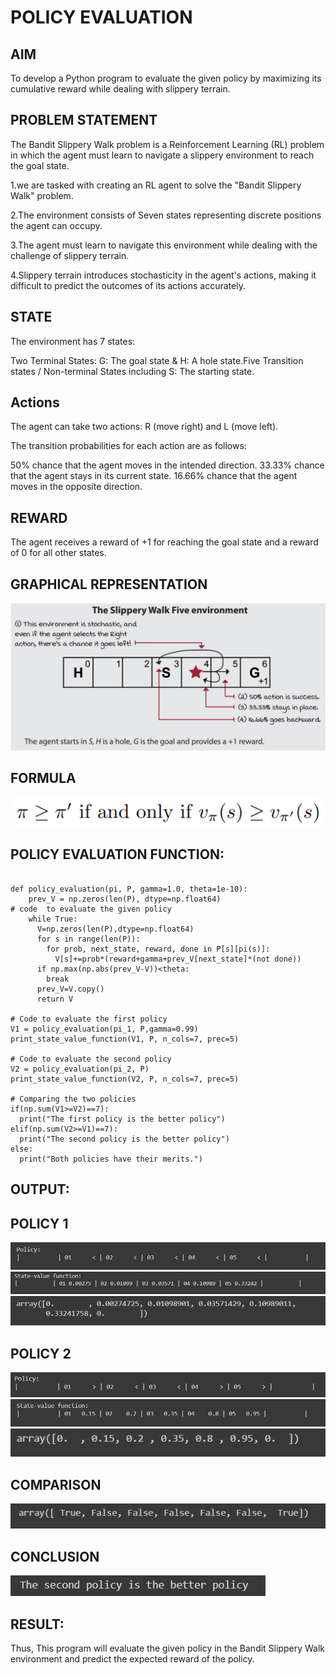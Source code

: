 # POLICY EVALUATION

## AIM
To develop a Python program to evaluate the given policy by maximizing its cumulative reward while dealing with slippery terrain.

## PROBLEM STATEMENT
The Bandit Slippery Walk problem is a Reinforcement Learning (RL) problem in which the agent must learn to navigate a slippery environment to reach the goal state.

1.we are tasked with creating an RL agent to solve the "Bandit Slippery Walk" problem.

2.The environment consists of Seven states representing discrete positions the agent can occupy.

3.The agent must learn to navigate this environment while dealing with the challenge of slippery terrain.

4.Slippery terrain introduces stochasticity in the agent's actions, making it difficult to predict the outcomes of its actions accurately.

## STATE
The environment has 7 states:

Two Terminal States: G: The goal state & H: A hole state.Five Transition states / Non-terminal States including S: The starting state.

## Actions
The agent can take two actions: R (move right) and L (move left).

The transition probabilities for each action are as follows:

50% chance that the agent moves in the intended direction. 33.33% chance that the agent stays in its current state. 16.66% chance that the agent moves in the opposite direction.

## REWARD
The agent receives a reward of +1 for reaching the goal state and a reward of 0 for all other states.

## GRAPHICAL REPRESENTATION
![output](./graph.png)

## FORMULA
![output](./form.png)

## POLICY EVALUATION FUNCTION:
~~~

def policy_evaluation(pi, P, gamma=1.0, theta=1e-10):
    prev_V = np.zeros(len(P), dtype=np.float64)
# code  to evaluate the given policy
    while True:
      V=np.zeros(len(P),dtype=np.float64)
      for s in range(len(P)):
        for prob, next_state, reward, done in P[s][pi(s)]:
          V[s]+=prob*(reward+gamma+prev_V[next_state]*(not done))
      if np.max(np.abs(prev_V-V))<theta:
        break
      prev_V=V.copy()
      return V

# Code to evaluate the first policy
V1 = policy_evaluation(pi_1, P,gamma=0.99)
print_state_value_function(V1, P, n_cols=7, prec=5)

# Code to evaluate the second policy
V2 = policy_evaluation(pi_2, P)
print_state_value_function(V2, P, n_cols=7, prec=5)

# Comparing the two policies
if(np.sum(V1>=V2)==7):
  print("The first policy is the better policy")
elif(np.sum(V2>=V1)==7):
  print("The second policy is the better policy")
else:
  print("Both policies have their merits.")
  ~~~

## OUTPUT:
 ## POLICY 1
 ![output](./P1.png)
 ![output](./P2.png)
 ![output](./P3.png)

 ## POLICY 2
 ![output](./PP1.png)
 ![output](./PP2.png)
 ![output](./PP3.png)

 ## COMPARISON
 ![output](./C1.png)

 ## CONCLUSION
 ![output](./CC1.png)


## RESULT:

Thus, This program will evaluate the given policy in the Bandit Slippery Walk environment and predict the expected reward of the policy.